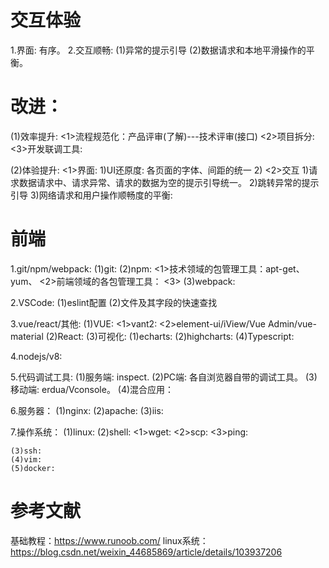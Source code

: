 # 交互体验
1.界面: 有序。
2.交互顺畅: 
  (1)异常的提示引导
  (2)数据请求和本地平滑操作的平衡。

# 改进：
(1)效率提升:
  <1>流程规范化：产品评审(了解)---技术评审(接口)
  <2>项目拆分:
  <3>开发联调工具:

(2)体验提升: 
  <1>界面:
    1)UI还原度: 各页面的字体、间距的统一
    2)
  <2>交互
  1)请求数据请求中、请求异常、请求的数据为空的提示引导统一。
  2)跳转异常的提示引导
  3)网络请求和用户操作顺畅度的平衡:

  # 前端
  1.git/npm/webpack:
    (1)git:
    (2)npm:
      <1>技术领域的包管理工具：apt-get、yum、
      <2>前端领域的各包管理工具：
      <3>
    (3)webpack:

  2.VSCode:
    (1)eslint配置
    (2)文件及其字段的快速查找
    
  3.vue/react/其他:
    (1)VUE:
      <1>vant2: 
      <2>element-ui/iView/Vue Admin/vue-material
    (2)React:
    (3)可视化: 
      (1)echarts:
      (2)highcharts:
    (4)Typescript:  

  4.nodejs/v8:

  5.代码调试工具:
    (1)服务端: inspect.
    (2)PC端: 各自浏览器自带的调试工具。
    (3)移动端: erdua/Vconsole。
    (4)混合应用：

  6.服务器：
    (1)nginx:
    (2)apache:
    (3)iis:  

  7.操作系统：
    (1)linux:
    (2)shell:
      <1>wget:
      <2>scp:
      <3>ping:
      
    (3)ssh:
    (4)vim:
    (5)docker:
    

  # 参考文献
  基础教程：https://www.runoob.com/
  linux系统：https://blog.csdn.net/weixin_44685869/article/details/103937206




